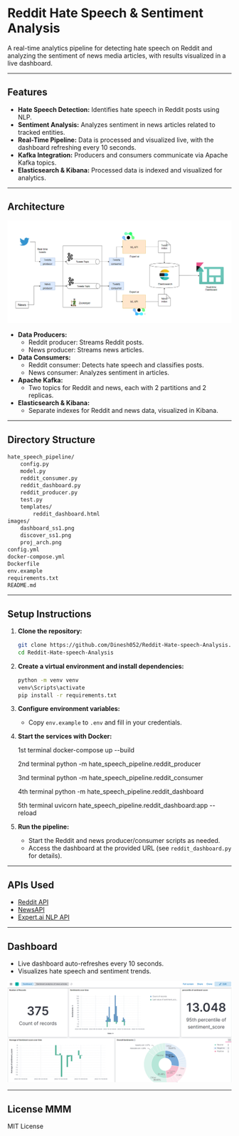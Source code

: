 # Reddit Hate Speech & Sentiment Analysis

A real-time analytics pipeline for detecting hate speech on Reddit and analyzing the sentiment of news media articles, with results visualized in a live dashboard.

---

## Features

- **Hate Speech Detection:** Identifies hate speech in Reddit posts using NLP.
- **Sentiment Analysis:** Analyzes sentiment in news articles related to tracked entities.
- **Real-Time Pipeline:** Data is processed and visualized live, with the dashboard refreshing every 10 seconds.
- **Kafka Integration:** Producers and consumers communicate via Apache Kafka topics.
- **Elasticsearch & Kibana:** Processed data is indexed and visualized for analytics.

---

## Architecture

![Project Architecture](images/proj_arch.png)

- **Data Producers:**
  - Reddit producer: Streams Reddit posts.
  - News producer: Streams news articles.
- **Data Consumers:**
  - Reddit consumer: Detects hate speech and classifies posts.
  - News consumer: Analyzes sentiment in articles.
- **Apache Kafka:**
  - Two topics for Reddit and news, each with 2 partitions and 2 replicas.
- **Elasticsearch & Kibana:**
  - Separate indexes for Reddit and news data, visualized in Kibana.

---

## Directory Structure

```
hate_speech_pipeline/
    config.py
    model.py
    reddit_consumer.py
    reddit_dashboard.py
    reddit_producer.py
    test.py
    templates/
        reddit_dashboard.html
images/
    dashboard_ss1.png
    discover_ss1.png
    proj_arch.png
config.yml
docker-compose.yml
Dockerfile
env.example
requirements.txt
README.md
```

---

## Setup Instructions

1. **Clone the repository:**

   ```sh
   git clone https://github.com/Dinesh052/Reddit-Hate-speech-Analysis.git
   cd Reddit-Hate-speech-Analysis
   ```

2. **Create a virtual environment and install dependencies:**

   ```sh
   python -m venv venv
   venv\Scripts\activate
   pip install -r requirements.txt
   ```

3. **Configure environment variables:**

   - Copy `env.example` to `.env` and fill in your credentials.

4. **Start the services with Docker:**

   1st terminal
   docker-compose up --build
   
   2nd terminal 
   python -m hate_speech_pipeline.reddit_producer

   3nd terminal
   python -m hate_speech_pipeline.reddit_consumer

   4th terminal
   python -m hate_speech_pipeline.reddit_dashboard

   5th terminal
   uvicorn hate_speech_pipeline.reddit_dashboard:app --reload

5. **Run the pipeline:**
   - Start the Reddit and news producer/consumer scripts as needed.
   - Access the dashboard at the provided URL (see `reddit_dashboard.py` for details).

---

## APIs Used

- [Reddit API](https://www.reddit.com/dev/api/)
- [NewsAPI](https://newsapi.org/)
- [Expert.ai NLP API](https://www.expert.ai/)

---

## Dashboard

- Live dashboard auto-refreshes every 10 seconds.
- Visualizes hate speech and sentiment trends.

![Dashboard Screenshot](images/dashboard_ss1.png)

---

## License MMM

MIT License
